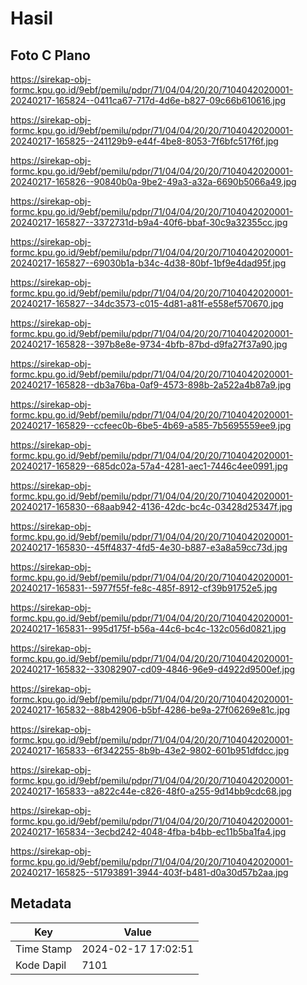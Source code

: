 # Hasil

## Foto C Plano

https://sirekap-obj-formc.kpu.go.id/9ebf/pemilu/pdpr/71/04/04/20/20/7104042020001-20240217-165824--0411ca67-717d-4d6e-b827-09c66b610616.jpg

https://sirekap-obj-formc.kpu.go.id/9ebf/pemilu/pdpr/71/04/04/20/20/7104042020001-20240217-165825--241129b9-e44f-4be8-8053-7f6bfc517f6f.jpg

https://sirekap-obj-formc.kpu.go.id/9ebf/pemilu/pdpr/71/04/04/20/20/7104042020001-20240217-165826--90840b0a-9be2-49a3-a32a-6690b5066a49.jpg

https://sirekap-obj-formc.kpu.go.id/9ebf/pemilu/pdpr/71/04/04/20/20/7104042020001-20240217-165827--3372731d-b9a4-40f6-bbaf-30c9a32355cc.jpg

https://sirekap-obj-formc.kpu.go.id/9ebf/pemilu/pdpr/71/04/04/20/20/7104042020001-20240217-165827--69030b1a-b34c-4d38-80bf-1bf9e4dad95f.jpg

https://sirekap-obj-formc.kpu.go.id/9ebf/pemilu/pdpr/71/04/04/20/20/7104042020001-20240217-165827--34dc3573-c015-4d81-a81f-e558ef570670.jpg

https://sirekap-obj-formc.kpu.go.id/9ebf/pemilu/pdpr/71/04/04/20/20/7104042020001-20240217-165828--397b8e8e-9734-4bfb-87bd-d9fa27f37a90.jpg

https://sirekap-obj-formc.kpu.go.id/9ebf/pemilu/pdpr/71/04/04/20/20/7104042020001-20240217-165828--db3a76ba-0af9-4573-898b-2a522a4b87a9.jpg

https://sirekap-obj-formc.kpu.go.id/9ebf/pemilu/pdpr/71/04/04/20/20/7104042020001-20240217-165829--ccfeec0b-6be5-4b69-a585-7b5695559ee9.jpg

https://sirekap-obj-formc.kpu.go.id/9ebf/pemilu/pdpr/71/04/04/20/20/7104042020001-20240217-165829--685dc02a-57a4-4281-aec1-7446c4ee0991.jpg

https://sirekap-obj-formc.kpu.go.id/9ebf/pemilu/pdpr/71/04/04/20/20/7104042020001-20240217-165830--68aab942-4136-42dc-bc4c-03428d25347f.jpg

https://sirekap-obj-formc.kpu.go.id/9ebf/pemilu/pdpr/71/04/04/20/20/7104042020001-20240217-165830--45ff4837-4fd5-4e30-b887-e3a8a59cc73d.jpg

https://sirekap-obj-formc.kpu.go.id/9ebf/pemilu/pdpr/71/04/04/20/20/7104042020001-20240217-165831--5977f55f-fe8c-485f-8912-cf39b91752e5.jpg

https://sirekap-obj-formc.kpu.go.id/9ebf/pemilu/pdpr/71/04/04/20/20/7104042020001-20240217-165831--995d175f-b56a-44c6-bc4c-132c056d0821.jpg

https://sirekap-obj-formc.kpu.go.id/9ebf/pemilu/pdpr/71/04/04/20/20/7104042020001-20240217-165832--33082907-cd09-4846-96e9-d4922d9500ef.jpg

https://sirekap-obj-formc.kpu.go.id/9ebf/pemilu/pdpr/71/04/04/20/20/7104042020001-20240217-165832--88b42906-b5bf-4286-be9a-27f06269e81c.jpg

https://sirekap-obj-formc.kpu.go.id/9ebf/pemilu/pdpr/71/04/04/20/20/7104042020001-20240217-165833--6f342255-8b9b-43e2-9802-601b951dfdcc.jpg

https://sirekap-obj-formc.kpu.go.id/9ebf/pemilu/pdpr/71/04/04/20/20/7104042020001-20240217-165833--a822c44e-c826-48f0-a255-9d14bb9cdc68.jpg

https://sirekap-obj-formc.kpu.go.id/9ebf/pemilu/pdpr/71/04/04/20/20/7104042020001-20240217-165834--3ecbd242-4048-4fba-b4bb-ec11b5ba1fa4.jpg

https://sirekap-obj-formc.kpu.go.id/9ebf/pemilu/pdpr/71/04/04/20/20/7104042020001-20240217-165825--51793891-3944-403f-b481-d0a30d57b2aa.jpg


## Metadata

| Key        | Value               |
| ---------- | ------------------- |
| Time Stamp | 2024-02-17 17:02:51 |
| Kode Dapil | 7101                |



